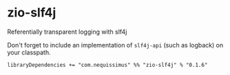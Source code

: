 # zio-slf4j
Referentially transparent logging with slf4j

Don't forget to include an implementation of `slf4j-api` (such as logback) on your classpath.

```
libraryDependencies += "com.nequissimus" %% "zio-slf4j" % "0.1.6"
```
